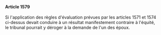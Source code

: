 #### Article 1579

Si l'application des règles d'évaluation prévues par les articles 1571 et 1574 ci-dessus devait conduire à un résultat manifestement contraire à l'équité, le tribunal pourrait y déroger à la demande de l'un des époux.


